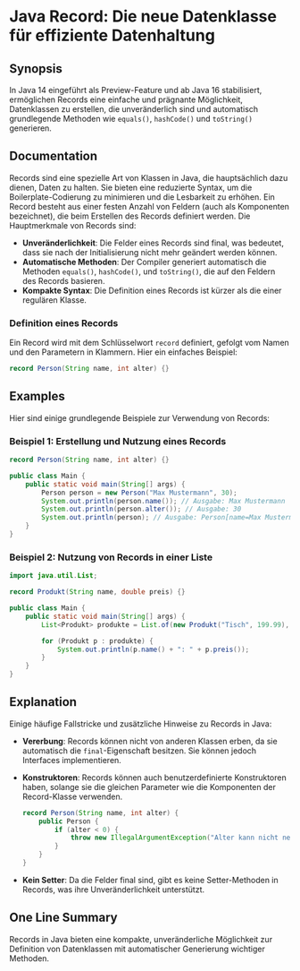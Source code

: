 <!--
Meta Description: # Java Record: Die neue Datenklasse für effiziente Datenhaltung ## Synopsis In Java 14 eingeführt als Preview-Feature und ab Java 16 stabilisiert, erm...
Meta Keywords: die, records, java, person, record
-->

# Java Record: Die neue Datenklasse für effiziente Datenhaltung

## Synopsis
In Java 14 eingeführt als Preview-Feature und ab Java 16 stabilisiert, ermöglichen Records eine einfache und prägnante Möglichkeit, Datenklassen zu erstellen, die unveränderlich sind und automatisch grundlegende Methoden wie `equals()`, `hashCode()` und `toString()` generieren.

## Documentation
Records sind eine spezielle Art von Klassen in Java, die hauptsächlich dazu dienen, Daten zu halten. Sie bieten eine reduzierte Syntax, um die Boilerplate-Codierung zu minimieren und die Lesbarkeit zu erhöhen. Ein Record besteht aus einer festen Anzahl von Feldern (auch als Komponenten bezeichnet), die beim Erstellen des Records definiert werden. Die Hauptmerkmale von Records sind:

- **Unveränderlichkeit**: Die Felder eines Records sind final, was bedeutet, dass sie nach der Initialisierung nicht mehr geändert werden können.
- **Automatische Methoden**: Der Compiler generiert automatisch die Methoden `equals()`, `hashCode()`, und `toString()`, die auf den Feldern des Records basieren.
- **Kompakte Syntax**: Die Definition eines Records ist kürzer als die einer regulären Klasse.

### Definition eines Records
Ein Record wird mit dem Schlüsselwort `record` definiert, gefolgt vom Namen und den Parametern in Klammern. Hier ein einfaches Beispiel:

```java
record Person(String name, int alter) {}
```

## Examples
Hier sind einige grundlegende Beispiele zur Verwendung von Records:

### Beispiel 1: Erstellung und Nutzung eines Records

```java
record Person(String name, int alter) {}

public class Main {
    public static void main(String[] args) {
        Person person = new Person("Max Mustermann", 30);
        System.out.println(person.name()); // Ausgabe: Max Mustermann
        System.out.println(person.alter()); // Ausgabe: 30
        System.out.println(person); // Ausgabe: Person[name=Max Mustermann, alter=30]
    }
}
```

### Beispiel 2: Nutzung von Records in einer Liste

```java
import java.util.List;

record Produkt(String name, double preis) {}

public class Main {
    public static void main(String[] args) {
        List<Produkt> produkte = List.of(new Produkt("Tisch", 199.99), new Produkt("Stuhl", 89.99));

        for (Produkt p : produkte) {
            System.out.println(p.name() + ": " + p.preis());
        }
    }
}
```

## Explanation
Einige häufige Fallstricke und zusätzliche Hinweise zu Records in Java:

- **Vererbung**: Records können nicht von anderen Klassen erben, da sie automatisch die `final`-Eigenschaft besitzen. Sie können jedoch Interfaces implementieren.
- **Konstruktoren**: Records können auch benutzerdefinierte Konstruktoren haben, solange sie die gleichen Parameter wie die Komponenten der Record-Klasse verwenden.
  
  ```java
  record Person(String name, int alter) {
      public Person {
          if (alter < 0) {
              throw new IllegalArgumentException("Alter kann nicht negativ sein.");
          }
      }
  }
  ```

- **Kein Setter**: Da die Felder final sind, gibt es keine Setter-Methoden in Records, was ihre Unveränderlichkeit unterstützt.

## One Line Summary
Records in Java bieten eine kompakte, unveränderliche Möglichkeit zur Definition von Datenklassen mit automatischer Generierung wichtiger Methoden.